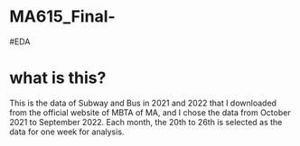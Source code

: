 # MA615_Final-

#EDA
# what is this?

This is the data of Subway and Bus in 2021 and 2022 that I downloaded from the official website of MBTA of MA, and I chose the data from October 2021 to September 2022. Each month, the 20th to 26th is selected as the data for one week for analysis.


